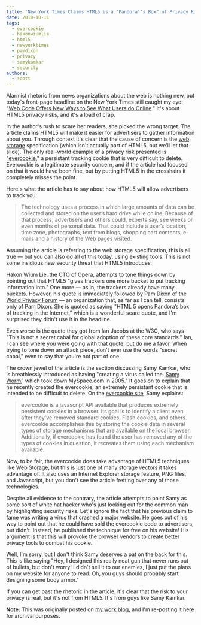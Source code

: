```yaml
---
title: 'New York Times Claims HTML5 is a "Pandora''s Box" of Privacy Risks'
date: 2010-10-11
tags:
  - evercookie
  - hakonwiumlie
  - html5
  - newyorktimes
  - pamdixon
  - privacy
  - samykamkar
  - security
authors:
  - scott
---
```


Alarmist rhetoric from news organizations about the web is nothing new, but today's front-page headline on the New York Times still caught my eye: "[Web Code Offers New Ways to See What Users do Online](http://www.nytimes.com/2010/10/11/business/media/11privacy.html?pagewanted=all)." It's about HTML5 privacy risks, and it's a load of crap.

In the author's rush to scare her readers, she picked the wrong target. The article claims HTML5 will make it easier for advertisers to gather information about you. Through context it's clear that the cause of concern is the [web storage](http://dev.w3.org/html5/webstorage/) specification (which isn't actually part of HTML5, but we'll let that slide). The only real-world example of a privacy risk presented is "[evercookie](http://samy.pl/evercookie/)," a persistant tracking cookie that is very difficult to delete. Evercookie is a legitimate security concern, and if the article had focused on that it would have been fine, but by putting HTML5 in the crosshairs it completely misses the point.

Here's what the article has to say about how HTML5 will allow advertisers to track you:

> The technology uses a process in which large amounts of data can be collected and stored on the user’s hard drive while online. Because of that process, advertisers and others could, experts say, see weeks or even months of personal data. That could include a user’s location, time zone, photographs, text from blogs, shopping cart contents, e-mails and a history of the Web pages visited.

Assuming the article is referring to the web storage specification, this is all true — but you can also do all of this today, using existing tools. This is not some insidious new security threat that HTML5 introduces.

Hakon Wium Lie, the CTO of Opera, attempts to tone things down by pointing out that HTML5 "gives trackers one more bucket to put tracking information into." One more — as in, the trackers already have many buckets. However, his quote is immediately followed by Pam Dixon of the [World Privacy Forum](http://www.worldprivacyforum.org/) — an organization that, as far as I can tell, consists only of Pam Dixon. She is quoted as saying "HTML 5 opens Pandora’s box of tracking in the Internet," which is a wonderful scare quote, and I'm surprised they didn't use it in the headline.

Even worse is the quote they got from Ian Jacobs at the W3C, who says "This is not a secret cabal for global adoption of these core standards." Ian, I can see where you were going with that quote, but do me a favor. When trying to tone down an attack piece, don't ever use the words "secret cabal," even to say that you're not part of one.

The crown jewel of the article is the section discussing Samy Kamkar, who is breathlessly introduced as having "creating a virus called the '[Samy Worm](<http://en.wikipedia.org/wiki/Samy_(XSS)>),' which took down MySpace.com in 2005." It goes on to explain that he recently created the evercookie, an extremely persistant cookie that is intended to be difficult to delete. On the [evercookie site](http://samy.pl/evercookie/), Samy explains:

> evercookie is a javascript API available that produces extremely persistent cookies in a browser. Its goal is to identify a client even after they've removed standard cookies, Flash cookies, and others. evercookie accomplishes this by storing the cookie data in several types of storage mechanisms that are available on the local browser. Additionally, if evercookie has found the user has removed any of the types of cookies in question, it recreates them using each mechanism available.

Now, to be fair, the evercookie does take advantage of HTML5 techniques like Web Storage, but this is just one of many storage vectors it takes advantage of. It also uses an Internet Explorer storage feature, PNG files, and Javascript, but you don't see the article fretting over any of those technologies.

Despite all evidence to the contrary, the article attempts to paint Samy as some sort of white hat hacker who's just looking out for the common man by highlighting security risks. Let's ignore the fact that his previous claim to fame was writing a virus that crashed a major website. He goes out of his way to point out that he could have sold the evercookie code to advertisers, but didn't. Instead, he published the technique for free on his website! His argument is that this will provoke the browser vendors to create better privacy tools to combat his cookie.

Well, I'm sorry, but I don't think Samy deserves a pat on the back for this. This is like saying "Hey, I designed this really neat gun that never runs out of bullets, but don't worry! I didn't sell it to our enemies, I just put the plans on my website for anyone to read. Oh, you guys should probably start designing some body armor."

If you can get past the rhetoric in the article, it's clear that the risk to your privacy is real, but it's not from HTML5. It's from guys like Samy Kamkar.

**Note:** This was originally posted on [my work blog](http://metaltoad.com/blog/scott), and I'm re-posting it here for archival purposes.

